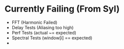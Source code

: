 # Currently Failing (From Syl)
- FFT (Harmonic Failed)
- Delay Tests (Aliasing too high)
- Perf Tests (actual ~= expected)
- Spectral Tests (window[i] == expected)
- 